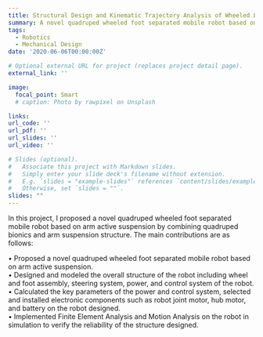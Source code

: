 ```yaml
---
title: Structural Design and Kinematic Trajectory Analysis of Wheeled Legged Robot
summary: A novel quadruped wheeled foot separated mobile robot based on arm active suspension.
tags:
  - Robotics
  - Mechanical Design
date: '2020-06-06T00:00:00Z'

# Optional external URL for project (replaces project detail page).
external_link: ''

image:
  focal_point: Smart
  # caption: Photo by rawpixel on Unsplash

links:
url_code: ''
url_pdf: ''
url_slides: ''
url_video: ''

# Slides (optional).
#   Associate this project with Markdown slides.
#   Simply enter your slide deck's filename without extension.
#   E.g. `slides = "example-slides"` references `content/slides/example-slides.md`.
#   Otherwise, set `slides = ""`.
slides: ""
---
```


In this project, I proposed a novel quadruped wheeled foot separated mobile robot based on arm active suspension by combining quadruped bionics and arm suspension structure. The main contributions are as follows:

• Proposed a novel quadruped wheeled foot separated mobile robot based on arm active suspension.\
• Designed and modeled the overall structure of the robot including wheel and foot assembly, steering system, power, and control system of the robot. \
• Calculated the key parameters of the power and control system, selected and installed electronic components such as robot joint motor, hub motor, and battery on the robot designed.\
• Implemented Finite Element Analysis and Motion Analysis on the robot in simulation to verify the reliability of the structure designed.

